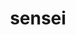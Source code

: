 ---
title: "sensei"
layout: cache
categories: [package, develop]
meta: {"compilers": ["gcc@=11.1.0"], "num_specs": 12, "num_specs_by_stack": {"data-vis-sdk": 10, "root": 12}, "oss": ["ubuntu20.04"], "platforms": ["linux"], "stacks": ["data-vis-sdk", "root"], "targets": ["x86_64_v3"], "versions": ["5.0.0"]}
spec_details: [{"compiler": "gcc@=11.1.0", "hash": "4ji7xb7js4leugbbyjmcj7auadtismts", "os": "ubuntu20.04", "platform": "linux", "size": "-", "stacks": ["data-vis-sdk", "root"], "tarball": "https://binaries.spack.io/develop/build_cache/linux-ubuntu20.04-x86_64_v3/gcc-11.1.0/sensei-5.0.0/linux-ubuntu20.04-x86_64_v3-gcc-11.1.0-sensei-5.0.0-4ji7xb7js4leugbbyjmcj7auadtismts.spack", "target": "x86_64_v3", "variants": ["+adios2", "~ascent", "build_system=cmake", "build_type=Release", "~catalyst", "generator=make", "+hdf5", "~ipo", "~libsim", "~miniapps", "+python", "+shared", "~vtkio"], "versions": ["5.0.0"]}, {"compiler": "gcc@=11.1.0", "hash": "basidvmspwgfrplebgnrpq3hwpammd3n", "os": "ubuntu20.04", "platform": "linux", "size": "-", "stacks": ["data-vis-sdk", "root"], "tarball": "https://binaries.spack.io/develop/build_cache/linux-ubuntu20.04-x86_64_v3/gcc-11.1.0/sensei-5.0.0/linux-ubuntu20.04-x86_64_v3-gcc-11.1.0-sensei-5.0.0-basidvmspwgfrplebgnrpq3hwpammd3n.spack", "target": "x86_64_v3", "variants": ["+adios2", "~ascent", "build_system=cmake", "build_type=Release", "~catalyst", "generator=make", "+hdf5", "~ipo", "~libsim", "~miniapps", "+python", "+shared", "~vtkio"], "versions": ["5.0.0"]}, {"compiler": "gcc@=11.1.0", "hash": "t32r7vppfhpq6rra62go4roeobcuism2", "os": "ubuntu20.04", "platform": "linux", "size": "-", "stacks": ["data-vis-sdk", "root"], "tarball": "https://binaries.spack.io/develop/build_cache/linux-ubuntu20.04-x86_64_v3/gcc-11.1.0/sensei-5.0.0/linux-ubuntu20.04-x86_64_v3-gcc-11.1.0-sensei-5.0.0-t32r7vppfhpq6rra62go4roeobcuism2.spack", "target": "x86_64_v3", "variants": ["+adios2", "~ascent", "build_system=cmake", "build_type=Release", "~catalyst", "generator=make", "+hdf5", "~ipo", "~libsim", "~miniapps", "+python", "+shared", "~vtkio"], "versions": ["5.0.0"]}, {"compiler": "gcc@=11.1.0", "hash": "2tg4zbhy4f6vkrtc424dwxkoxxz2rgwe", "os": "ubuntu20.04", "platform": "linux", "size": "-", "stacks": ["data-vis-sdk", "root"], "tarball": "https://binaries.spack.io/develop/build_cache/linux-ubuntu20.04-x86_64_v3/gcc-11.1.0/sensei-5.0.0/linux-ubuntu20.04-x86_64_v3-gcc-11.1.0-sensei-5.0.0-2tg4zbhy4f6vkrtc424dwxkoxxz2rgwe.spack", "target": "x86_64_v3", "variants": ["+adios2", "~ascent", "build_system=cmake", "build_type=Release", "~catalyst", "generator=make", "+hdf5", "~ipo", "~libsim", "~miniapps", "+python", "+shared", "~vtkio"], "versions": ["5.0.0"]}, {"compiler": "gcc@=11.1.0", "hash": "atnlqix5ortsueta2hgmol2bum7ednoh", "os": "ubuntu20.04", "platform": "linux", "size": "-", "stacks": ["data-vis-sdk", "root"], "tarball": "https://binaries.spack.io/develop/build_cache/linux-ubuntu20.04-x86_64_v3/gcc-11.1.0/sensei-5.0.0/linux-ubuntu20.04-x86_64_v3-gcc-11.1.0-sensei-5.0.0-atnlqix5ortsueta2hgmol2bum7ednoh.spack", "target": "x86_64_v3", "variants": ["+adios2", "~ascent", "build_system=cmake", "build_type=Release", "~catalyst", "generator=make", "+hdf5", "~ipo", "~libsim", "~miniapps", "+python", "+shared", "~vtkio"], "versions": ["5.0.0"]}, {"compiler": "gcc@=11.1.0", "hash": "laacav2ta32m3qlxtupvxcb2vs3clusb", "os": "ubuntu20.04", "platform": "linux", "size": "-", "stacks": ["data-vis-sdk", "root"], "tarball": "https://binaries.spack.io/develop/build_cache/linux-ubuntu20.04-x86_64_v3/gcc-11.1.0/sensei-5.0.0/linux-ubuntu20.04-x86_64_v3-gcc-11.1.0-sensei-5.0.0-laacav2ta32m3qlxtupvxcb2vs3clusb.spack", "target": "x86_64_v3", "variants": ["+adios2", "~ascent", "build_system=cmake", "build_type=Release", "~catalyst", "generator=make", "+hdf5", "~ipo", "~libsim", "~miniapps", "+python", "+shared", "~vtkio"], "versions": ["5.0.0"]}, {"compiler": "gcc@=11.1.0", "hash": "zkx5tvpz5uwgvnyvazt3hfnemes2s42l", "os": "ubuntu20.04", "platform": "linux", "size": "-", "stacks": ["data-vis-sdk", "root"], "tarball": "https://binaries.spack.io/develop/build_cache/linux-ubuntu20.04-x86_64_v3/gcc-11.1.0/sensei-5.0.0/linux-ubuntu20.04-x86_64_v3-gcc-11.1.0-sensei-5.0.0-zkx5tvpz5uwgvnyvazt3hfnemes2s42l.spack", "target": "x86_64_v3", "variants": ["+adios2", "~ascent", "build_system=cmake", "build_type=Release", "~catalyst", "generator=make", "+hdf5", "~ipo", "~libsim", "~miniapps", "+python", "+shared", "~vtkio"], "versions": ["5.0.0"]}, {"compiler": "gcc@=11.1.0", "hash": "zctu75suovdxnydn2dd7s5x6nsogqeh5", "os": "ubuntu20.04", "platform": "linux", "size": "-", "stacks": ["root"], "tarball": "https://binaries.spack.io/develop/build_cache/linux-ubuntu20.04-x86_64_v3/gcc-11.1.0/sensei-5.0.0/linux-ubuntu20.04-x86_64_v3-gcc-11.1.0-sensei-5.0.0-zctu75suovdxnydn2dd7s5x6nsogqeh5.spack", "target": "x86_64_v3", "variants": ["+adios2", "~ascent", "build_system=cmake", "build_type=Release", "~catalyst", "generator=make", "+hdf5", "~ipo", "~libsim", "~miniapps", "+python", "+shared", "~vtkio"], "versions": ["5.0.0"]}, {"compiler": "gcc@=11.1.0", "hash": "3yn4ddgu7axiyisw4smk423o3w5ymfvs", "os": "ubuntu20.04", "platform": "linux", "size": "-", "stacks": ["data-vis-sdk", "root"], "tarball": "https://binaries.spack.io/develop/build_cache/linux-ubuntu20.04-x86_64_v3/gcc-11.1.0/sensei-5.0.0/linux-ubuntu20.04-x86_64_v3-gcc-11.1.0-sensei-5.0.0-3yn4ddgu7axiyisw4smk423o3w5ymfvs.spack", "target": "x86_64_v3", "variants": ["+adios2", "~ascent", "build_system=cmake", "build_type=Release", "~catalyst", "generator=make", "+hdf5", "~ipo", "~libsim", "~miniapps", "+python", "+shared", "~vtkio"], "versions": ["5.0.0"]}, {"compiler": "gcc@=11.1.0", "hash": "lyma2wdy2ympmmm36xtuqvhywr7klzv2", "os": "ubuntu20.04", "platform": "linux", "size": "-", "stacks": ["data-vis-sdk", "root"], "tarball": "https://binaries.spack.io/develop/build_cache/linux-ubuntu20.04-x86_64_v3/gcc-11.1.0/sensei-5.0.0/linux-ubuntu20.04-x86_64_v3-gcc-11.1.0-sensei-5.0.0-lyma2wdy2ympmmm36xtuqvhywr7klzv2.spack", "target": "x86_64_v3", "variants": ["+adios2", "~ascent", "build_system=cmake", "build_type=Release", "~catalyst", "generator=make", "+hdf5", "~ipo", "~libsim", "~miniapps", "+python", "+shared", "~vtkio"], "versions": ["5.0.0"]}, {"compiler": "gcc@=11.1.0", "hash": "bzxvy2cbtx7rdp6yopnihcavbilxttyu", "os": "ubuntu20.04", "platform": "linux", "size": "-", "stacks": ["root"], "tarball": "https://binaries.spack.io/develop/build_cache/linux-ubuntu20.04-x86_64_v3/gcc-11.1.0/sensei-5.0.0/linux-ubuntu20.04-x86_64_v3-gcc-11.1.0-sensei-5.0.0-bzxvy2cbtx7rdp6yopnihcavbilxttyu.spack", "target": "x86_64_v3", "variants": ["+adios2", "~ascent", "build_system=cmake", "build_type=Release", "~catalyst", "generator=make", "+hdf5", "~ipo", "~libsim", "~miniapps", "+python", "+shared", "~vtkio"], "versions": ["5.0.0"]}, {"compiler": "gcc@=11.1.0", "hash": "una47y3tw3byeuxprekfk4cc5v2yj3j3", "os": "ubuntu20.04", "platform": "linux", "size": "-", "stacks": ["data-vis-sdk", "root"], "tarball": "https://binaries.spack.io/develop/build_cache/linux-ubuntu20.04-x86_64_v3/gcc-11.1.0/sensei-5.0.0/linux-ubuntu20.04-x86_64_v3-gcc-11.1.0-sensei-5.0.0-una47y3tw3byeuxprekfk4cc5v2yj3j3.spack", "target": "x86_64_v3", "variants": ["+adios2", "~ascent", "build_system=cmake", "build_type=Release", "~catalyst", "generator=make", "+hdf5", "~ipo", "~libsim", "~miniapps", "+python", "+shared", "~vtkio"], "versions": ["5.0.0"]}]
---